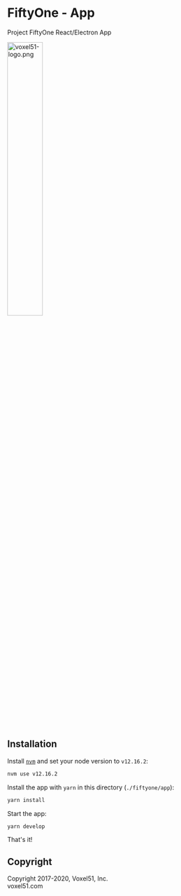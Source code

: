 # FiftyOne - App

Project FiftyOne React/Electron App

<img src="https://user-images.githubusercontent.com/3719547/74191434-8fe4f500-4c21-11ea-8d73-555edfce0854.png" alt="voxel51-logo.png" width="40%"/>

## Installation

Install [`nvm`](https://github.com/nvm-sh/nvm) and set your node version to `v12.16.2`:

```sh
nvm use v12.16.2
```

Install the app with `yarn` in this directory (`./fiftyone/app`):

```sh
yarn install
```

Start the app:

```sh
yarn develop
```

That's it!

## Copyright

Copyright 2017-2020, Voxel51, Inc.<br>
voxel51.com
